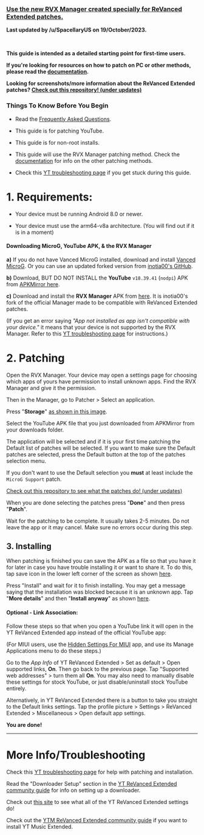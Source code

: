 ### [Use the new RVX Manager created specially for ReVanced Extended patches.](https://github.com/inotia00/revanced-manager/releases/latest)


**Last updated by /u/SpacellaryUS on 19/October/2023.**


<br>


**This guide is intended as a detailed starting point for first-time users.**


**If you're looking for resources on how to patch on PC or other methods, please read the [documentation](https://github.com/inotia00/revanced-documentation#revanced-extended-documentation).**


**Looking for screenshots/more information about the ReVanced Extended patches? [Check out this repository! (under updates)](https://github.com/ReVanced-Extended-Community/Patches-Documentation#patches-documentation)**



### **Things To Know Before You Begin**


* Read the [Frequently Asked Questions](https://www.reddit.com/r/revancedextended/wiki/faq/).


* This guide is for patching YouTube.


* This guide is for non-root installs.


* This guide will use the RVX Manager patching method. Check the [documentation](https://github.com/inotia00/revanced-documentation#revanced-extended-documentation) for info on the other patching methods.


* Check this [YT troubleshooting page](https://github.com/ReVanced-Extended-Community/Community-Guides/blob/main/general-guides/community-wiki/yt-troubleshooting.md#issues-with-patching--installation) if you get stuck during this guide.



# **1. Requirements:**


* Your device must be running Android 8.0 or newer.


* Your device must use the arm64-v8a architecture. (You will find out if it is in a moment) 



#### **Downloading MicroG, YouTube APK, & the RVX Manager**


**a)** If you do not have Vanced MicroG installed, download and install [Vanced MicroG](https://github.com/TeamVanced/VancedMicroG/releases/latest). Or you can use an updated forked version from [inotia00's GitHub](https://github.com/inotia00/VancedMicroG/releases/latest).


**b)** Download, BUT DO NOT INSTALL the **YouTube** `v18.39.41` (`nodpi`) APK from [APKMirror here](https://www.apkmirror.com/apk/google-inc/youtube/youtube-18-39-41-release/youtube-18-39-41-android-apk-download/).


**c)** Download and install the **RVX Manager** APK from [here](https://github.com/inotia00/revanced-manager/releases/latest). It is inotia00's fork of the official Manager made to be compatible with ReVanced Extended patches.


(If you get an error saying *"App not installed as app isn't compatible with your device."* it means that your device is not supported by the RVX Manager. Refer to this [YT troubleshooting page](https://github.com/ReVanced-Extended-Community/Community-Guides/blob/main/general-guides/community-wiki/yt-troubleshooting.md#issues-with-patching--installation) for instructions.)



# **2. Patching**


Open the RVX Manager. Your device may open a settings page for choosing which apps of yours have permission to install unknown apps. Find the RVX Manager and give it the permission.


Then in the Manager, go to Patcher > Select an application.


Press "**Storage**" [as shown in this image](https://imgur.com/a/vx64z3S).


Select the YouTube APK file that you just downloaded from APKMirror from your downloads folder.


The application will be selected and if it is your first time patching the Default list of patches will be selected. If you want to make sure the Default patches are selected, press the Default button at the top of the patches selection menu.


If you don't want to use the Default selection you **must** at least include the `MicroG Support` patch.


[Check out this repository to see what the patches do! (under updates)](https://github.com/ReVanced-Extended-Community/Patches-Documentation#patches-documentation)


When you are done selecting the patches press "**Done**" and then press "**Patch**".


Wait for the patching to be complete. It usually takes 2-5 minutes. Do not leave the app or it may cancel. Make sure no errors occur during this step.



## **3. Installing**


When patching is finished you can save the APK as a file so that you have it for later in case you have trouble installing it or want to share it. To do this, tap save icon in the lower left corner of the screen as shown [here](https://imgur.com/a/FKD0okE).


Press "Install" and wait for it to finish installing. You may get a message saying that the installation was blocked because it is an unknown app. Tap "**More details**" and then "**Install anyway**" as shown [here](https://imgur.com/a/iLP2m7l).



#### **Optional - Link Association:**


Follow these steps so that when you open a YouTube link it will open in the YT ReVanced Extended app instead of the official YouTube app:


(For MIUI users, use the [Hidden Settings For MIUI](https://play.google.com/store/apps/details?id=com.ceyhan.sets) app, and use its Manage Applications menu to do these steps.)


Go to the *App Info* of YT ReVanced Extended > Set as default > Open supported links, **On**. Then go back to the previous page. Tap "Supported web addresses" > turn them all **On**. You may also need to manually disable these settings for stock YouTube, or just disable/uninstall stock YouTube entirely. 


Alternatively, in YT ReVanced Extended there is a button to take you straight to the Default links settings. Tap the profile picture > Settings > ReVanced Extended > Miscellaneous > Open default app settings.


**You are done!**

___



# **More Info/Troubleshooting**


Check this [YT troubleshooting page](https://github.com/ReVanced-Extended-Community/Community-Guides/blob/main/general-guides/community-wiki/yt-troubleshooting.md#issues-with-patching--installation) for help with patching and installation.


Read the "Downloader Setup" section in the [YT ReVanced Extended community guide](https://github.com/ReVanced-Extended-Community/Community-Guides/blob/main/general-guides/community-wiki/yt-guide.md#downloader-setup) for info on setting up a downloader.


Check out [this site](https://kazimmt.github.io/RVX-Features/rvx-features/yt-rvx-features/) to see what all of the YT ReVanced Extended settings do!


Check out the [YTM ReVanced Extended community guide](https://github.com/ReVanced-Extended-Community/Community-Guides/blob/main/general-guides/community-wiki/ytm-guide.md#yt-music-revanced-extended-guide) if you want to install YT Music Extended.
